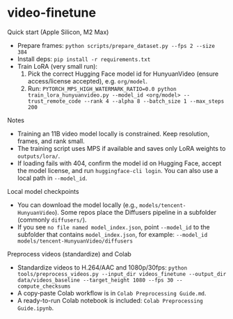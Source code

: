 # video-finetune

Quick start (Apple Silicon, M2 Max)

- Prepare frames: `python scripts/prepare_dataset.py --fps 2 --size 384`
- Install deps: `pip install -r requirements.txt`
- Train LoRA (very small run):
  1) Pick the correct Hugging Face model id for HunyuanVideo (ensure access/license accepted), e.g. `org/model`.
  2) Run: `PYTORCH_MPS_HIGH_WATERMARK_RATIO=0.0 python train_lora_hunyuanvideo.py --model_id <org/model> --trust_remote_code --rank 4 --alpha 8 --batch_size 1 --max_steps 200`

Notes

- Training an 11B video model locally is constrained. Keep resolution, frames, and rank small.
- The training script uses MPS if available and saves only LoRA weights to `outputs/lora/`.
- If loading fails with 404, confirm the model id on Hugging Face, accept the model license, and run `huggingface-cli login`. You can also use a local path in `--model_id`.

Local model checkpoints

- You can download the model locally (e.g., `models/tencent-HunyuanVideo`). Some repos place the Diffusers pipeline in a subfolder (commonly `diffusers/`).
- If you see `no file named model_index.json`, point `--model_id` to the subfolder that contains `model_index.json`, for example:
  `--model_id models/tencent-HunyuanVideo/diffusers`

Preprocess videos (standardize) and Colab

- Standardize videos to H.264/AAC and 1080p/30fps: `python tools/preprocess_videos.py --input_dir videos_finetune --output_dir data/videos_baseline --target_height 1080 --fps 30 --compute_checksums`
- A copy‑paste Colab workflow is in `Colab Preprocessing Guide.md`.
- A ready-to-run Colab notebook is included: `Colab Preprocessing Guide.ipynb`.
